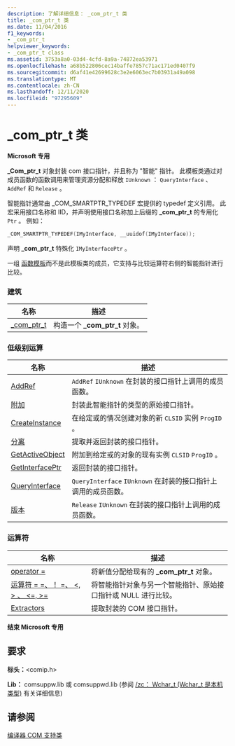 ```yaml
---
description: 了解详细信息： _com_ptr_t 类
title: _com_ptr_t 类
ms.date: 11/04/2016
f1_keywords:
- _com_ptr_t
helpviewer_keywords:
- _com_ptr_t class
ms.assetid: 3753a8a0-03d4-4cfd-8a9a-74872ea53971
ms.openlocfilehash: a68b522806cec14baffe7857c71ac171ed0407f9
ms.sourcegitcommit: d6af41e42699628c3e2e6063ec7b03931a49a098
ms.translationtype: MT
ms.contentlocale: zh-CN
ms.lasthandoff: 12/11/2020
ms.locfileid: "97295609"
---
```

# <a name="_com_ptr_t-class"></a>_com_ptr_t 类

**Microsoft 专用**

**_Com_ptr_t** 对象封装 com 接口指针，并且称为 "智能" 指针。 此模板类通过对成员函数的函数调用来管理资源分配和释放 `IUnknown` ： `QueryInterface` 、 `AddRef` 和 `Release` 。

智能指针通常由 _COM_SMARTPTR_TYPEDEF 宏提供的 typedef 定义引用。 此宏采用接口名称和 IID，并声明使用接口名称加上后缀的 **_com_ptr_t** 的专用化 `Ptr` 。 例如：

```cpp
_COM_SMARTPTR_TYPEDEF(IMyInterface, __uuidof(IMyInterface));
```

声明 **_com_ptr_t** 特殊化 `IMyInterfacePtr` 。

一组 [函数模板](../cpp/relational-function-templates.md)而不是此模板类的成员，它支持与比较运算符右侧的智能指针进行比较。

### <a name="construction"></a>建筑

| 名称 | 描述 |
|-|-|
|[_com_ptr_t](../cpp/com-ptr-t-com-ptr-t.md)|构造一个 **_com_ptr_t** 对象。|

### <a name="low-level-operations"></a>低级别运算

| 名称 | 描述 |
|-|-|
|[AddRef](../cpp/com-ptr-t-addref.md)|`AddRef` `IUnknown` 在封装的接口指针上调用的成员函数。|
|[附加](../cpp/com-ptr-t-attach.md)|封装此智能指针的类型的原始接口指针。|
|[CreateInstance](../cpp/com-ptr-t-createinstance.md)|在给定或的情况创建对象的新 `CLSID` 实例 `ProgID` 。|
|[分离](../cpp/com-ptr-t-detach.md)|提取并返回封装的接口指针。|
|[GetActiveObject](../cpp/com-ptr-t-getactiveobject.md)|附加到给定或的对象的现有实例 `CLSID` `ProgID` 。|
|[GetInterfacePtr](../cpp/com-ptr-t-getinterfaceptr.md)|返回封装的接口指针。|
|[QueryInterface](../cpp/com-ptr-t-queryinterface.md)|`QueryInterface` `IUnknown` 在封装的接口指针上调用的成员函数。|
|[版本](../cpp/com-ptr-t-release.md)|`Release` `IUnknown` 在封装的接口指针上调用的成员函数。|

### <a name="operators"></a>运算符

| 名称 | 描述 |
|-|-|
|[operator =](../cpp/com-ptr-t-operator-equal.md)|将新值分配给现有的 **_com_ptr_t** 对象。|
|[运算符 = =、！ =、 \<, > 、 \<=, >=](../cpp/com-ptr-t-relational-operators.md)|将智能指针对象与另一个智能指针、原始接口指针或 NULL 进行比较。|
|[Extractors](../cpp/com-ptr-t-extractors.md)|提取封装的 COM 接口指针。|

**结束 Microsoft 专用**

## <a name="requirements"></a>要求

**标头：**\<comip.h>

**Lib：** comsuppw.lib 或 comsuppwd.lib (参阅 [/zc： Wchar_t (Wchar_t 是本机类型)](../build/reference/zc-wchar-t-wchar-t-is-native-type.md) 有关详细信息) 

## <a name="see-also"></a>请参阅

[编译器 COM 支持类](../cpp/compiler-com-support-classes.md)
